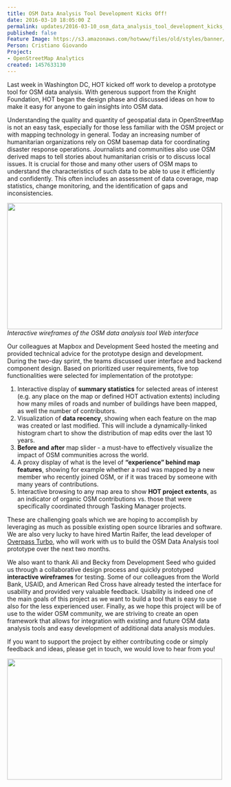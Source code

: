 ```yaml
---
title: OSM Data Analysis Tool Development Kicks Off!
date: 2016-03-10 18:05:00 Z
permalink: updates/2016-03-10_osm_data_analysis_tool_development_kicks_off!
published: false
Feature Image: https://s3.amazonaws.com/hotwww/files/old/styles/banner/public/IMG_20160303_125627609_HDR.jpg
Person: Cristiano Giovando
Project:
- OpenStreetMap Analytics
created: 1457633130
---
```


<p>Last week in Washington DC, HOT kicked off work to develop a prototype tool for OSM data analysis. With generous support from the Knight Foundation, HOT began the design phase and discussed ideas on how to make it easy for anyone to gain insights into OSM data.&nbsp;</p><p><!--break--></p><p>Understanding the quality and quantity of geospatial data in OpenStreetMap is not an easy task, especially for those less familiar with the OSM project or with mapping technology in general. Today an increasing number of humanitarian organizations rely on OSM basemap data for coordinating disaster response operations. Journalists and communities also use OSM derived maps to tell stories about humanitarian crisis or to discuss local issues. It is crucial for those and many other users of OSM maps to understand the characteristics of such data to be able to use it efficiently and confidently. This often includes an assessment of data coverage, map statistics, change monitoring, and the identification of gaps and inconsistencies.</p><p><img src="https://s3.amazonaws.com/hotwww/files/old/CountryView.jpg" alt="" style="width:500px;height:293px"><br><em>Interactive wireframes of the OSM data analysis tool Web interface</em></p><p>Our colleagues at Mapbox and Development Seed hosted the meeting and provided technical advice for the prototype design and development. During the two-day sprint, the teams discussed user interface and backend component design. Based on prioritized user requirements, five top functionalities were selected for implementation of the prototype:</p><ol><li>Interactive display of <strong>summary statistics</strong> for selected areas of interest (e.g. any place on the map or defined HOT activation extents) including how many miles of roads and number of buildings have been mapped, as well the number of contributors.</li><li>Visualization of <strong>data recency</strong>, showing when each feature on the map was created or last modified. This will include a dynamically-linked histogram chart to show the distribution of map edits over the last 10 years.</li><li><strong>Before and after</strong> map slider - a must-have to effectively visualize the impact of OSM communities across the world.</li><li>A proxy display of what is the level of <strong>“experience” behind map features</strong>, showing for example whether a road was mapped by a new member who recently joined OSM, or if it was traced by someone with many years of contributions.</li><li>Interactive browsing to any map area to show <strong>HOT project extents</strong>, as an indicator of organic OSM contributions vs. those that were specifically coordinated through Tasking Manager projects.</li></ol><p>These are challenging goals which we are hoping to accomplish by leveraging as much as possible existing open source libraries and software. We are also very lucky to have hired Martin Raifer, the lead developer of <a href="https://overpass-turbo.eu/" target="_blank">Overpass Turbo</a>, who will work with us to build the OSM Data Analysis tool prototype over the next two months.</p><p>We also want to thank Ali and Becky from Development Seed who guided us through a collaborative design process and quickly prototyped <strong>interactive wireframes</strong> for testing. Some of our colleagues from the World Bank, USAID, and American Red Cross have already tested the interface for usability and provided very valuable feedback. Usability is indeed one of the main goals of this project as we want to build a tool that is easy to use also for the less experienced user. Finally, as we hope this project will be of use to the wider OSM community, we are striving to create an open framework that allows for integration with existing and future OSM data analysis tools and easy development of additional data analysis modules.&nbsp;</p><p>If you want to support the project by either contributing code or simply feedback and ideas, please get in touch, we would love to hear from you!</p><p><img src="https://s3.amazonaws.com/hotwww/files/old/IMG_20160303_125627609_HDR.jpg" alt="" style="width:500px;height:281px"></p>
